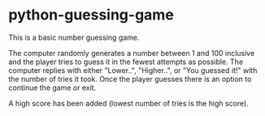 # python-guessing-game
This is a basic number guessing game.

The computer randomly generates a number between 1 and 100 inclusive and the player tries to guess it in the fewest attempts as possible. The computer replies with either "Lower..", "Higher..", or "You guessed it!" with the number of tries it took.
Once the player guesses there is an option to continue the game or exit.


A high score has been added (lowest number of tries is the high score).
